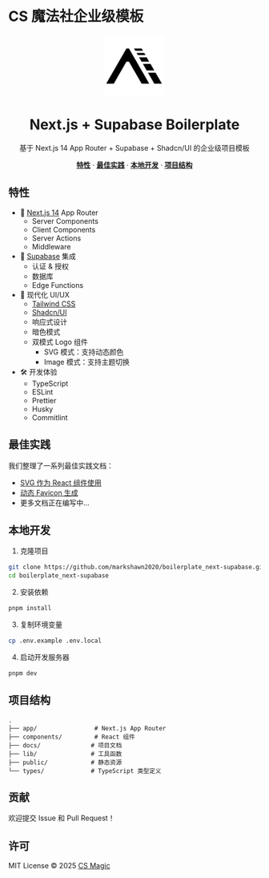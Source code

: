 # CS 魔法社企业级模板

<div align="center">
  <img src="./public/cs-magic_logo_1280.svg" alt="CS Magic Logo" width="120" height="120" />
</div>

<h1 align="center">Next.js + Supabase Boilerplate</h1>

<p align="center">
  基于 Next.js 14 App Router + Supabase + Shadcn/UI 的企业级项目模板
</p>

<p align="center">
  <a href="#特性"><strong>特性</strong></a> ·
  <a href="#最佳实践"><strong>最佳实践</strong></a> ·
  <a href="#本地开发"><strong>本地开发</strong></a> ·
  <a href="#项目结构"><strong>项目结构</strong></a>
</p>

## 特性

- 🚀 [Next.js 14](https://nextjs.org) App Router
  - Server Components
  - Client Components
  - Server Actions
  - Middleware
- 🔐 [Supabase](https://supabase.com) 集成
  - 认证 & 授权
  - 数据库
  - Edge Functions
- 🎨 现代化 UI/UX
  - [Tailwind CSS](https://tailwindcss.com)
  - [Shadcn/UI](https://ui.shadcn.com/)
  - 响应式设计
  - 暗色模式
  - 双模式 Logo 组件
    - SVG 模式：支持动态颜色
    - Image 模式：支持主题切换
- 🛠️ 开发体验
  - TypeScript
  - ESLint
  - Prettier
  - Husky
  - Commitlint

## 最佳实践

我们整理了一系列最佳实践文档：

- [SVG 作为 React 组件使用](./docs/Best%20Practice%20-%20SVG%20as%20React%20Component.md)
- [动态 Favicon 生成](./docs/Best%20Practice%20-%20Dynamic%20Favicon.md)
- 更多文档正在编写中...

## 本地开发

1. 克隆项目
```bash
git clone https://github.com/markshawn2020/boilerplate_next-supabase.git
cd boilerplate_next-supabase
```

2. 安装依赖
```bash
pnpm install
```

3. 复制环境变量
```bash
cp .env.example .env.local
```

4. 启动开发服务器
```bash
pnpm dev
```

## 项目结构

```
.
├── app/                # Next.js App Router
├── components/         # React 组件
├── docs/              # 项目文档
├── lib/               # 工具函数
├── public/            # 静态资源
└── types/             # TypeScript 类型定义
```

## 贡献

欢迎提交 Issue 和 Pull Request！

## 许可

MIT License © 2025 [CS Magic](https://github.com/markshawn2020)
